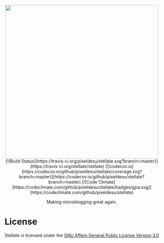 <div align='center'>
<img width=500 src='http://i.imgur.com/WcgueAG.png'>
[![Build Status](https://travis-ci.org/pixeldesu/stellate.svg?branch=master)](https://travis-ci.org/stellate/stellate) [![codecov.io](https://codecov.io/github/pixeldesu/stellate/coverage.svg?branch=master)](https://codecov.io/github/pixeldesu/stellate?branch=master) [![Code Climate](https://codeclimate.com/github/pixeldesu/stellate/badges/gpa.svg)](https://codeclimate.com/github/pixeldesu/stellate)

Making microblogging great again.
</div>

# License

Stellate is licensed under the [GNU Affero General Public License Version 3.0](https://github.com/stellate/stellate/blob/master/LICENSE)
